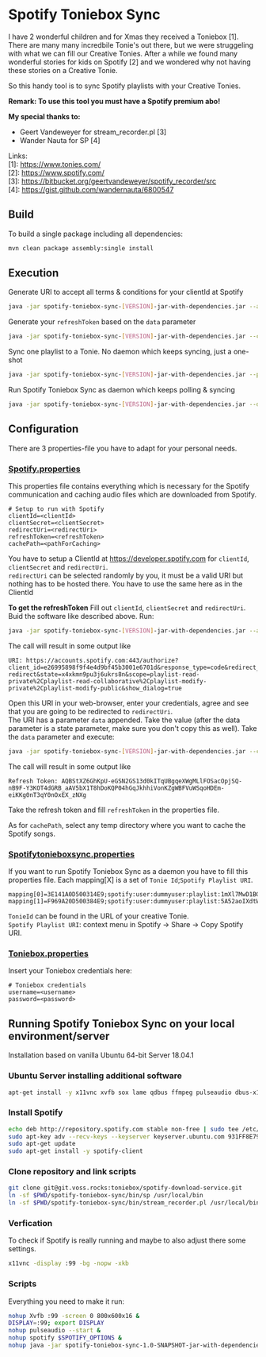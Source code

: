 # Spotify Toniebox Sync
I have 2 wonderful children and for Xmas they received a Toniebox [1]. 
There are many many incredbile Tonie's out there, but we were struggeling with what we can fill our Creative Tonies.
After a while we found many wonderful stories for kids on Spotify [2] and we wondered why not having these stories on a Creative Tonie.

So this handy tool is to sync Spotify playlists with your Creative Tonies.

**Remark: To use this tool you must have a Spotify premium abo!**   

**My special thanks to:** 
* Geert Vandeweyer for stream_recorder.pl [3]
* Wander Nauta for SP [4]

Links:  
[1]: https://www.tonies.com/  
[2]: https://www.spotify.com/  
[3]: https://bitbucket.org/geertvandeweyer/spotify_recorder/src    
[4]: https://gist.github.com/wandernauta/6800547  

## Build
To build a single package including all dependencies:
```bash
mvn clean package assembly:single install
```

## Execution
Generate URI to accept all terms & conditions for your clientId at Spotify
```bash
java -jar spotify-toniebox-sync-[VERSION]-jar-with-dependencies.jar --apicode
```
Generate your `refreshToken` based on the `data` parameter
```bash
java -jar spotify-toniebox-sync-[VERSION]-jar-with-dependencies.jar --code "[DATA PARAMETER]"
```
Sync one playlist to a Tonie. No daemon which keeps syncing, just a one-shot
```bash
java -jar spotify-toniebox-sync-[VERSION]-jar-with-dependencies.jar --playlist "[PLAYLIST NAME ON SPOTIFY]" --tonie "[NAME OF TONIE]"
``` 
Run Spotify Toniebox Sync as daemon which keeps polling & syncing
```bash
java -jar spotify-toniebox-sync-[VERSION]-jar-with-dependencies.jar --daemon &
```

## Configuration
There are 3 properties-file you have to adapt for your personal needs.

### [Spotify.properties](src/main/resources/spotify.properties)
This properties file contains everything which is necessary for the Spotify communication and caching audio files which are downloaded from Spotify.
```properties
# Setup to run with Spotify
clientId=<clientId>
clientSecret=<clientSecret>
redirectUri=<redirectUri>
refreshToken=<refreshToken>
cachePath=<pathForCaching>
```

You have to setup a ClientId at https://developer.spotify.com for `clientId`, `clientSecret` and `redirectUri`.  
`redirectUri` can be selected randomly by you, it must be a valid URI but nothing has to be hosted there. You have to use the same here as in the ClientId

**To get the refreshToken**
Fill out `clientId`, `clientSecret` and `redirectUri`.  
Buid the software like described above.
Run:
```bash
java -jar spotify-toniebox-sync-[VERSION]-jar-with-dependencies.jar --apicode
``` 
The call will result in some output like
```text
URI: https://accounts.spotify.com:443/authorize?client_id=e26995898f9f4e4d9bf45b3001e6701d&response_type=code&redirect_uri=https%3A%2F%2Fmaximilian.voss.rocks%2Fspotify-redirect&state=x4xkmn9pu3j6ukrs8n&scope=playlist-read-private%2Cplaylist-read-collaborative%2Cplaylist-modify-private%2Cplaylist-modify-public&show_dialog=true
```

Open this URI in your web-browser, enter your credentials, agree and see that you are going to be redirected to `redirectUri`.  
The URI has a  parameter `data` appended. Take the value (after the data parameter is a state parameter, make sure you don't copy this as well).
Take the `data` parameter and execute:
```bash
java -jar spotify-toniebox-sync-[VERSION]-jar-with-dependencies.jar --code "[DATA-PARAMETER]"
```
The call will result in some output like
```text
Refresh Token: AQBStXZ6GhKpU-eGSN2GS13d0kITqUBgqeXWgMLlFOSacOpjSQ-nB9F-Y3KOT4dGRB_aAV5bX1T8hDoKQP04hGqJkhhiVonKZgWBFVuWSqoHDEm-eiKKg0nT3qY0nOxEX_zNXg
```
Take the refresh token and fill `refreshToken` in the properties file.

As for `cachePath`, select any temp directory where you want to cache the Spotify songs.

### [Spotifytonieboxsync.properties](src/main/resources/spotifytonieboxsync.properties)
If you want to run Spotify Toniebox Sync as a daemon you have to fill this properties file.
Each mapping[X] is a set of `Tonie Id`;`Spotify Playlist URI`.
```properties
mapping[0]=3E141A0D500314E9;spotify:user:dummyuser:playlist:1mXl7MwD1BGILtZVW4af4f
mapping[1]=F969A20D500384E9;spotify:user:dummyuser:playlist:5A52aoIXdtWS20WmZ9FVGR
``` 

`TonieId` can be found in the URL of your creative Tonie.  
`Spotify Playlist URI`: context menu in Spotify -> Share -> Copy Spotify URI.

### [Toniebox.properties](src/main/resources/toniebox.properites) 
Insert your Toniebox credentials here:
```properties
# Toniebox credentials
username=<username>
password=<password>
```

## Running Spotify Toniebox Sync on your local environment/server
Installation based on vanilla Ubuntu 64-bit Server 18.04.1

### Ubuntu Server installing additional software
```bash
apt-get install -y x11vnc xvfb sox lame qdbus ffmpeg pulseaudio dbus-x11 xinit
```

### Install Spotify
```bash
echo deb http://repository.spotify.com stable non-free | sudo tee /etc/apt/sources.list.d/spotify.list 
sudo apt-key adv --recv-keys --keyserver keyserver.ubuntu.com 931FF8E79F0876134EDDBDCCA87FF9DF48BF1C90 
sudo apt-get update 
sudo apt-get install -y spotify-client 
```

### Clone repository and link scripts
```bash
git clone git@git.voss.rocks:toniebox/spotify-download-service.git
ln -sf $PWD/spotify-toniebox-sync/bin/sp /usr/local/bin
ln -sf $PWD/spotify-toniebox-sync/bin/stream_recorder.pl /usr/local/bin/
```

### Verfication
To check if Spotify is really running and maybe to also adjust there some settings.
```bash
x11vnc -display :99 -bg -nopw -xkb
```

### Scripts
Everything you need to make it run:
```bash 
nohup Xvfb :99 -screen 0 800x600x16 &
DISPLAY=:99; export DISPLAY
nohup pulseaudio --start &
nohup spotify $SPOTIFY_OPTIONS &
nohup java -jar spotify-toniebox-sync-1.0-SNAPSHOT-jar-with-dependencies.jar --daemon & 
```